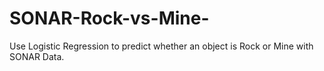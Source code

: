 # SONAR-Rock-vs-Mine-
Use Logistic Regression to predict whether an object is Rock or Mine with SONAR Data.
